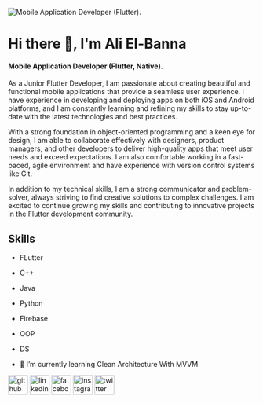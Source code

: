 ![Mobile Application Developer (Flutter).](https://pbs.twimg.com/profile_banners/1355941150797025281/1668467906/1080x360)

# Hi there 👋, I'm Ali El-Banna
#### Mobile Application Developer (Flutter, Native).

As a Junior Flutter Developer, I am passionate about creating beautiful and functional mobile applications that provide a seamless user experience. I have experience in developing and deploying apps on both iOS and Android platforms, and I am constantly learning and refining my skills to stay up-to-date with the latest technologies and best practices.

With a strong foundation in object-oriented programming and a keen eye for design, I am able to collaborate effectively with designers, product managers, and other developers to deliver high-quality apps that meet user needs and exceed expectations. I am also comfortable working in a fast-paced, agile environment and have experience with version control systems like Git.

In addition to my technical skills, I am a strong communicator and problem-solver, always striving to find creative solutions to complex challenges. I am excited to continue growing my skills and contributing to innovative projects in the Flutter development community.

## Skills

- FLutter
- C++
- Java 
- Python
- Firebase
- OOP
- DS

- 🌱 I’m currently learning Clean Architecture With MVVM 


[<img src='https://cdn.jsdelivr.net/npm/simple-icons@3.0.1/icons/github.svg' alt='github' height='40'>](https://github.com/alielbanna)  [<img src='https://cdn.jsdelivr.net/npm/simple-icons@3.0.1/icons/linkedin.svg' alt='linkedin' height='40'>](https://www.linkedin.com/in/ali-elbanna/)  [<img src='https://cdn.jsdelivr.net/npm/simple-icons@3.0.1/icons/facebook.svg' alt='facebook' height='40'>](https://www.facebook.com/ali.elbana.528)  [<img src='https://cdn.jsdelivr.net/npm/simple-icons@3.0.1/icons/instagram.svg' alt='instagram' height='40'>](https://www.instagram.com/ali.lbanna/)  [<img src='https://cdn.jsdelivr.net/npm/simple-icons@3.0.1/icons/twitter.svg' alt='twitter' height='40'>](https://twitter.com/AliLBanna)  

